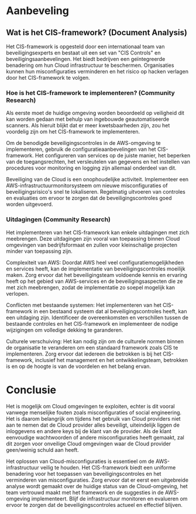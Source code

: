 # Aanbeveling
## Wat is het CIS-framework? (Document Analysis)
Het CIS-framework is opgesteld door een internationaal team van beveiligingsexperts en bestaat uit een set van "CIS Controls" en beveiligingsaanbevelingen. Het biedt bedrijven een geïntegreerde benadering om hun Cloud infrastructuur te beschermen. Organisaties kunnen hun misconfiguraties verminderen en het risico op hacken verlagen door het CIS-framework te volgen.

### Hoe is het CIS-framework te implementeren? (Community Research)
Als eerste moet de huidige omgeving worden beoordeeld op veiligheid dit kan worden gedaan met behulp van ingebouwde geautomatiseerde scanners. Als hieruit blijkt dat er meer kwetsbaarheden zijn, zou het voordelig zijn om het CIS-framework te implementeren.

Om de benodigde beveiligingscontroles in de AWS-omgeving te implementeren, gebruik de configuratieaanbevelingen van het CIS-framework. Het configureren van services op de juiste manier, het beperken van de toegangsrechten, het versleutelen van gegevens en het instellen van procedures voor monitoring en logging zijn allemaal onderdeel van dit.

Beveiliging van de Cloud is een onophoudelijke activiteit. Implementeer een AWS-infrastructuurmonitorsysteem om nieuwe misconfiguraties of beveiligingsrisico's snel te lokaliseren. Regelmatig uitvoeren van controles en evaluaties om ervoor te zorgen dat de beveiligingscontroles goed worden uitgevoerd.

### Uitdagingen (Community Research)
Het implementeren van het CIS-framework kan enkele uitdagingen met zich meebrengen. Deze uitdagingen zijn vooral van toepassing binnen Cloud omgevingen van bedrijfsformaat en zullen voor kleinschalige projecten minder van toepassing zijn.

Complexiteit van AWS: Doordat AWS heel veel configuratiemogelijkheden en services heeft, kan de implementatie van beveiligingscontroles moeilijk maken. Zorg ervoor dat het beveiligingsteam voldoende kennis en ervaring heeft op het gebied van AWS-services en de beveiligingsaspecten die ze met zich meebrengen, zodat de implementatie zo soepel mogelijk kan verlopen.

Conflicten met bestaande systemen: Het implementeren van het CIS-framework in een bestaand systeem dat al beveiligingscontroles heeft, kan een uitdaging zijn. Identificeer de overeenkomsten en verschillen tussen de bestaande controles en het CIS-framework en implementeer de nodige wijzigingen om volledige dekking te garanderen.

Culturele verschuiving: Het kan nodig zijn om de culturele normen binnen de organisatie te veranderen om een standaard framework zoals CIS te implementeren. Zorg ervoor dat iedereen die betrokken is bij het CIS-framework, inclusief het management en het ontwikkelingsteam, betrokken is en op de hoogte is van de voordelen en het belang ervan.

# Conclusie
Het is mogelijk om Cloud omgevingen te exploiten, echter is dit vooral vanwege menselijke fouten zoals misconfiguraties of social engineering. Het is daarom belangrijk om tijdens het gebruik van Cloud providers niet aan te nemen dat de Cloud provider alles beveiligt, uiteindelijk liggen de inloggevens en andere keys bij de klant van de provider. Als de klant eenvoudige wachtwoorden of andere misconfiguraties heeft gemaakt, zal dit zorgen voor onveilige Cloud omgevingen waar de Cloud provider geen/weinig schuld aan heeft.  

Het oplossen van Cloud-misconfiguraties is essentieel om de AWS-infrastructuur veilig te houden. Het CIS-framework biedt een uniforme benadering voor het toepassen van beveiligingscontroles en het verminderen van misconfiguraties. Zorg ervoor dat er eerst een uitgebreide analyse wordt gemaakt over de huidige status van de Cloud-omgeving, het team vertrouwd maakt met het framework en de suggesties in de AWS-omgeving implementeert. Blijf de infrastructuur monitoren en evalueren om ervoor te zorgen dat de beveiligingscontroles actueel en effectief blijven.


